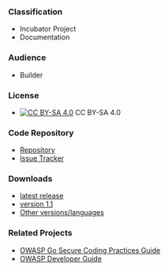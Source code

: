 ### Classification

* <i class="fas fa-egg" style="color:#233e81;"></i> Incubator Project
* <i class="fas fa-book" style="color:#233e81;"></i> Documentation

### Audience

* <i class="fas fa-toolbox" style="color:#233e81;"></i> Builder

### License

* [![CC BY-SA 4.0](https://licensebuttons.net/l/by-sa/4.0/80x15.png)](https://creativecommons.org/licenses/by-sa/4.0/) CC BY-SA 4.0

### Code Repository

* [Repository][repo]
* [Issue Tracker][issues]

### Downloads

* [latest release][v201]
* [version 1.1][v11PDF]
* [Other versions/languages][ovl]

### Related Projects

* [OWASP Go Secure Coding Practices Guide][owaspgoscp]
* [OWASP Developer Guide][owaspdevguide]

[issues]: https://github.com/OWASP/secure-coding-practices-quick-reference-guide/issues
[repo]: https://github.com/OWASP/secure-coding-practices-quick-reference-guide
[v201]: https://github.com/OWASP/secure-coding-practices-quick-reference-guide/releases/tag/v2.0.1
[v11PDF]: https://www.owasp.org/images/2/2f/OWASP_SCP_Quick_Reference_Guide_v1-1b.pdf
[ovl]: #div-download
[owaspgoscp]: https://owasp.org/www-project-go-secure-coding-practices-guide/
[owaspdevguide]: https://owasp.org/www-project-developer-guide/
